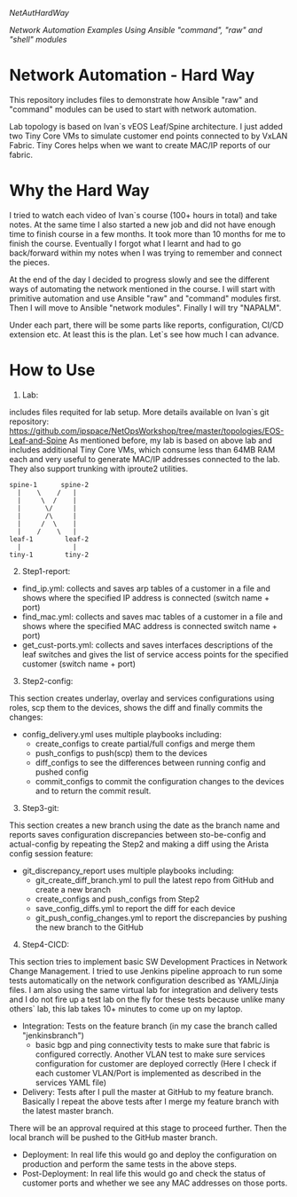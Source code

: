 *NetAutHardWay*

*Network Automation Examples Using Ansible "command", "raw" and "shell" modules*

# Network Automation - Hard Way
This repository includes files to demonstrate how Ansible "raw" and "command" modules can be used to start with network automation.

Lab topology is based on Ivan\`s vEOS Leaf/Spine architecture. 
I just added two Tiny Core VMs to simulate customer end points connected to by VxLAN Fabric.
Tiny Cores helps when we want to create MAC/IP reports of our fabric.

# Why the Hard Way
I tried to watch each video of Ivan\`s course (100+ hours in total) and take notes. At the same time I also started a new job and did not have enough time
to finish course in a few months. It took more than 10 months for me to finish the course. Eventually I forgot what I learnt and had to 
go back/forward within my notes when I was trying to remember and connect the pieces.

At the end of the day I decided to progress slowly and see the different ways of automating the network mentioned in the course.
I will start with primitive automation and use Ansible "raw" and "command" modules first.
Then I will move to Ansible "network modules".
Finally I will try "NAPALM".

Under each part, there will be some parts like reports, configuration, CI/CD extension etc.
At least this is the plan. Let\`s see how much I can advance.

# How to Use
1. Lab: 

includes files requited for lab setup. More details available on Ivan\`s git repository: https://github.com/ipspace/NetOpsWorkshop/tree/master/topologies/EOS-Leaf-and-Spine
As mentioned before, my lab is based on above lab and includes additional Tiny Core VMs, which consume less than 64MB RAM each and very useful to generate MAC/IP addresses connected to the lab. They also support trunking with iproute2 utilities.

```
spine-1      spine-2
  |    \    /   |
  |     \  /    |
  |      \/     |
  |      /\     |
  |     /  \    |
  |    /    \   |  
leaf-1        leaf-2
  |             |
tiny-1        tiny-2
```

2. Step1-report:

- find_ip.yml: collects and saves arp tables of a customer in a file and shows where the specified IP address is connected (switch name + port)
- find_mac.yml: collects and saves mac tables of a customer in a file and shows where the specified MAC address is connected switch name + port)   
- get_cust-ports.yml: collects and saves interfaces descriptions of the leaf switches and gives the list of service access points for the specified customer (switch name + port)      

3. Step2-config:

This section creates underlay, overlay and services configurations using roles, scp them to the devices, shows the diff and finally commits the changes:
- config_delivery.yml uses multiple playbooks including:
  - create_configs to create partial/full configs and merge them
  - push_configs to push(scp) them to the devices
  - diff_configs to see the differences between running config and pushed config
  - commit_configs to commit the configuration changes to the devices and to return the commit result.

3. Step3-git:

This section creates a new branch using the date as the branch name and reports saves configuration discrepancies between sto-be-config and actual-config by repeating the Step2 and making a diff using the Arista config session feature:
- git_discrepancy_report uses multiple playbooks including:
  - git_create_diff_branch.yml to pull the latest repo from GitHub and create a new branch
  - create_configs and push_configs from Step2
  - save_config_diffs.yml to report the diff for each device
  - git_push_config_changes.yml to report the discrepancies by pushing the new branch to the GitHub

4. Step4-CICD:

This section tries to implement basic SW Development Practices in Network Change Management. I tried to use Jenkins pipeline approach to run some tests automatically on the network configuration described as YAML/Jinja files. I am also using the same virtual lab for integration and delivery tests and I do not fire up a test lab on the fly for these tests because unlike many others\` lab, this lab takes 10+ minutes to come up on my laptop.
- Integration: Tests on the feature branch (in my case the branch called "jenkinsbranch")
  - basic bgp and ping connectivity tests to make sure that fabric is configured correctly. Another VLAN test to make sure services      configuration for customer are deployed correctly (Here I check if each customer VLAN/Port is implemented as described in the services YAML file)
- Delivery: Tests after I pull the master at GitHub to my feature branch. Basically I repeat the above tests after I merge my feature branch with the latest master branch.

There will be an approval required at this stage to proceed further. Then the local branch will be pushed to the GitHub master branch.

- Deployment: In real life this would go and deploy the configuration on production and perform the same tests in the above steps.
- Post-Deployment: In real life this would go  and check the status of customer ports and whether we see any MAC addresses on those ports.
